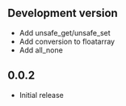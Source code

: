 ## Development version
- Add unsafe_get/unsafe_set
- Add conversion to floatarray
- Add all_none

## 0.0.2
- Initial release
